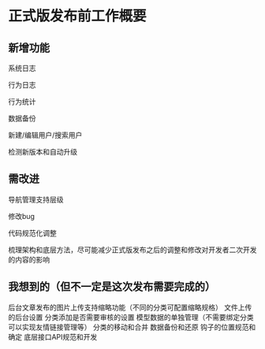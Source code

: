 正式版发布前工作概要
======================

新增功能
---------

系统日志

行为日志

行为统计

数据备份

新建/编辑用户/搜索用户

检测新版本和自动升级


需改进
----------

导航管理支持层级

修改bug

代码规范化调整

梳理架构和底层方法，尽可能减少正式版发布之后的调整和修改对开发者二次开发的内容的影响

我想到的（但不一定是这次发布需要完成的）
-------------------------
后台文章发布的图片上传支持缩略功能（不同的分类可配置缩略规格）
文件上传的后台设置
分类添加是否需要审核的设置
模型数据的单独管理（不需要绑定分类 可以实现友情链接管理等）
分类的移动和合并
数据备份和还原
钩子的位置规范和确定
底层接口API规范和开发

